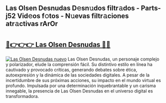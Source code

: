 ## Las Olsen Desnudas D𝚎sn𝚞dos filtr𝚊dos - Parts-j52 Vid𝚎os f𝚘tos - N𝚞evas filtr𝚊ciones atr𝚊ctivas rArOr

# <h2><a href="http://mb683ln.tromn.icu/?c=Las+Olsen+Desnudas">🔗👉👉👉 Las Olsen Desnudas 🔗🔗</a></h2>

[![Las Olsen Desnudas nuevo](https://i.imgur.com/pEAQMta.gif)](http://mb683ln.tromn.icu/?c=Las+Olsen+Desnudas)
Las Olsen Desnudas, un personaje complejo y polarizador, elude la comprensión fácil. Su distintivo estilo en línea ha cautivado y provocado críticas, generando debates sobre ética, autoexpresión y la dinámica de las sociedades digitales. A pesar de la incertidumbre de sus próximas acciones, su impacto en el mundo virtual es profundo. Impulsada por una determinación inquebrantable y un carisma innegable, la presencia de Las Olsen Desnudas en el universo digital es transformadora.
